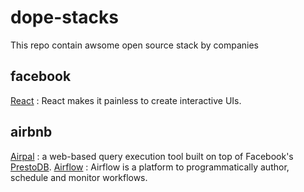 
# dope-stacks
This repo contain awsome open source stack by companies

## facebook
[React](https://reactjs.org/) : React makes it painless to create interactive UIs. 

## airbnb
[Airpal](https://airbnb.io/airpal/) : a web-based query execution tool built on top of Facebook's  [PrestoDB](https://prestodb.io/).
[Airflow](https://airflow.apache.org/) : Airflow is a platform to programmatically author, schedule and monitor workflows.

